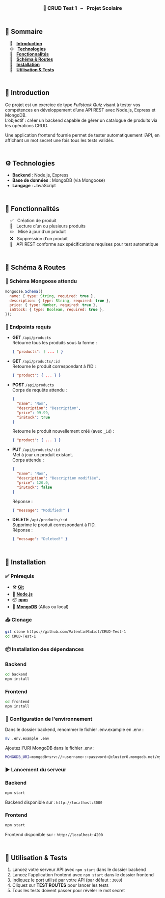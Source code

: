 <br /> 
<h3 align="center">🛒 CRUD Test 1 &nbsp; – &nbsp; Projet Scolaire</h3>

## <br /> 📌 Sommaire

&nbsp;&nbsp;&nbsp; 🎨 &nbsp; [**Introduction**](#introduction)<br />
&nbsp;&nbsp;&nbsp; ⚙️ &nbsp; [**Technologies**](#technologies)<br />
&nbsp;&nbsp;&nbsp; 🎯 &nbsp; [**Fonctionnalités**](#fonctionnalités)<br />
&nbsp;&nbsp;&nbsp; 🧱 &nbsp; [**Schéma & Routes**](#schéma)<br />
&nbsp;&nbsp;&nbsp; 🚀 &nbsp; [**Installation**](#installation)<br />
&nbsp;&nbsp;&nbsp; 🧪 &nbsp; [**Utilisation & Tests**](#utilisation)<br />

## <br /> <a name="introduction">🎨 Introduction</a>

Ce projet est un exercice de type _Fullstack Quiz_ visant à tester vos compétences en développement d’une API REST avec Node.js, Express et MongoDB.  
L’objectif : créer un backend capable de gérer un catalogue de produits via les opérations CRUD.

Une application frontend fournie permet de tester automatiquement l’API, en affichant un mot secret une fois tous les tests validés.

## <br /> <a name="technologies">⚙️ Technologies</a>

- **Backend** : Node.js, Express
- **Base de données** : MongoDB (via Mongoose)
- **Langage** : JavaScript

## <br /> <a name="fonctionnalités">🎯 Fonctionnalités</a>

&nbsp;&nbsp;&nbsp; ✅ &nbsp; Création de produit <br />
&nbsp;&nbsp;&nbsp; 📄 &nbsp; Lecture d’un ou plusieurs produits <br />
&nbsp;&nbsp;&nbsp; ✏️ &nbsp; Mise à jour d’un produit <br />
&nbsp;&nbsp;&nbsp; ❌ &nbsp; Suppression d’un produit <br />
&nbsp;&nbsp;&nbsp; 🔐 &nbsp; API REST conforme aux spécifications requises pour test automatique <br />

## <br /> <a name="schéma">🧱 Schéma & Routes</a>

### 🔧 Schéma Mongoose attendu

```js
mongoose.Schema({
  name: { type: String, required: true },
  description: { type: String, required: true },
  price: { type: Number, required: true },
  inStock: { type: Boolean, required: true },
});
```

### 🔌 Endpoints requis

- **GET** `/api/products`  
  Retourne tous les produits sous la forme :

  ```json
  { "products": [ ... ] }
  ```

- **GET** `/api/products/:id`  
  Retourne le produit correspondant à l’ID :

  ```json
  { "product": { ... } }
  ```

- **POST** `/api/products`  
  Corps de requête attendu :

  ```json
  {
    "name": "Nom",
    "description": "Description",
    "price": 99.99,
    "inStock": true
  }
  ```

  Retourne le produit nouvellement créé (avec `_id`) :

  ```json
  { "product": { ... } }
  ```

- **PUT** `/api/products/:id`  
  Met à jour un produit existant.  
  Corps attendu :

  ```json
  {
    "name": "Nom",
    "description": "Description modifiée",
    "price": 120.0,
    "inStock": false
  }
  ```

  Réponse :

  ```json
  { "message": "Modified!" }
  ```

- **DELETE** `/api/products/:id`  
  Supprime le produit correspondant à l’ID.  
  Réponse :
  ```json
  { "message": "Deleted!" }
  ```

## <br /> <a name="installation">🚀 Installation</a>

### ✅ Prérequis

- 🛠️ **[Git](https://git-scm.com/)**
- 🔧 **[Node.js](https://nodejs.org/fr/)**
- 📦 **[npm](https://www.npmjs.com/)**
- 🍃 **[MongoDB](https://www.mongodb.com/)** (Atlas ou local)

### 📥 Clonage

```bash
git clone https://github.com/ValentinMadiot/CRUD-Test-1
cd CRUD-Test-1
```

### 📦 Installation des dépendances

### Backend

```bash
cd backend
npm install
```

### Frontend

```bash
cd frontend
npm install
```

### 🔧 Configuration de l'environnement

Dans le dossier backend, renommer le fichier .env.example en .env :

```bash
mv .env.example .env
```

Ajoutez l'URI MongoDB dans le fichier .env :

```bash
MONGODB_URI=mongodb+srv://<username>:<password>@cluster0.mongodb.net/myDatabase?retryWrites=true&w=majority
```

### ▶️ Lancement du serveur

### Backend

```bash
npm start
```

Backend disponible sur : `http://localhost:3000`

### Frontend

```bash
npm start
```

Frontend disponible sur : `http://localhost:4200`

## <br /> <a name="utilisation">🧪 Utilisation & Tests</a>

1. Lancez votre serveur API avec `npm start` dans le dossier backend
2. Lancez l'application frontend avec `npm start` dans le dossier frontend
3. Indiquez le port utilisé par votre API (par défaut : `3000`)
4. Cliquez sur **TEST ROUTES** pour lancer les tests
5. Tous les tests doivent passer pour révéler le mot secret
